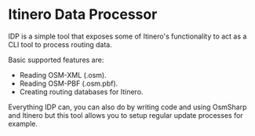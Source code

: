 Itinero Data Processor
======================

IDP is a simple tool that exposes some of Itinero's functionality to act as a CLI tool to process routing data.

Basic supported features are:

- Reading OSM-XML (.osm).
- Reading OSM-PBF (.osm.pbf).
- Creating routing databases for Itinero.

Everything IDP can, you can also do by writing code and using OsmSharp and Itinero but this tool allows you to setup regular update processes for example.
